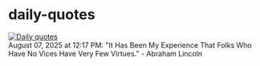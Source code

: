 # daily-quotes
[![Daily quotes](https://github.com/ceepu8/daily-quotes/actions/workflows/daily-quote.yml/badge.svg)](https://github.com/ceepu8/daily-quotes/actions/workflows/daily-quote.yml)<br/>
August 07, 2025 at 12:17 PM: "It Has Been My Experience That Folks Who Have No Vices Have Very Few Virtues." - Abraham Lincoln
